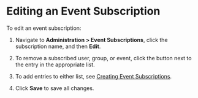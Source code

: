 [title]: # "Editing an Event Subscription"
[tags]: # "Editing a Subscription"
[priority]: # "1000"

# Editing an Event Subscription

To edit an event subscription:

1. Navigate to **Administration > Event Subscriptions**, click the subscription name, and then **Edit**.

2. To remove a subscribed user, group, or event, click the button next to the entry in the appropriate list.

3. To add entries to either list, see [Creating Event Subscriptions](../creating-event-subscriptions/index.md).

4. Click **Save** to save all changes.

